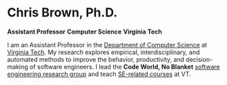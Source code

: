 # Chris Brown, Ph.D.

**Assistant Professor**
**Computer Science**
**Virginia Tech**

I am an Assistant Professor in the [Department of Computer Science](https://cs.vt.edu/) at [Virginia Tech](https://vt.edu/). My research explores empirical, interdisciplinary, and automated methods to improve the behavior, productivity, and decision-making of software engineers. I lead the **Code World, No Blanket** [software engineering research group](https://code-world-no-blanket.github.io/) and teach [SE-related courses](https://chbrown13.github.io/teaching.html) at VT.

